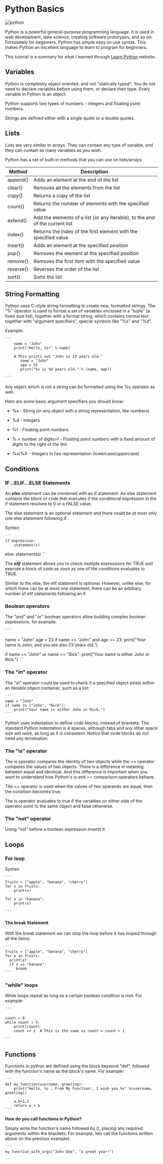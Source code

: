 # Python Basics

![python](/img/Python.png)

Python is a powerful general-purpose programming language. It is used in web development, data science, creating software prototypes, and so on. Fortunately for beginners, Python has simple easy-to-use syntax. This makes Python an excellent language to learn to program for beginners.

This tutorial is a summary for what I learned through [Learn Python](https://www.learnpython.org) website.

## Variables

Python is completely object oriented, and not "statically typed". You do not need to declare variables before using them, or declare their type. Every variable in Python is an object.

Python supports two types of numbers - integers and floating point numbers.

Strings are defined either with a single quote or a double quotes.

## Lists

Lists are very similar to arrays. They can contain any type of variable, and they can contain as many variables as you wish.

Python has a set of built-in methods that you can use on lists/arrays:

|Method | Description |
|-------|-------------|
| append() | Adds an element at the end of the list |
| clear() | Removes all the elements from the list |
| copy() | Returns a copy of the list |
| count() | Returns the number of elements with the specified value |
| extend() | Add the elements of a list (or any iterable), to the end of the current list |
| index() | Returns the index of the first element with the specified value|
| insert() | Adds an element at the specified position|
| pop() | Removes the element at the specified position|
| remove() | Removes the first item with the specified value |
| reverse() | Reverses the order of the list|
| sort() | Sorts the list |

## String Formatting

Python uses C-style string formatting to create new, formatted strings. The "%" operator is used to format a set of variables enclosed in a "tuple" (a fixed size list), together with a format string, which contains normal text together with "argument specifiers", special symbols like "%s" and "%d".

Example:

    ``` 
        name = "John"
        print("Hello, %s!" % name)

        # This prints out "John is 23 years old."
           name = "John"
           age = 23
           print("%s is %d years old." % (name, age))

    ``` 

Any object which is not a string can be formatted using the %s operator as well.

Here are some basic argument specifiers you should know:

- %s - String (or any object with a string representation, like numbers)
  
- %d - Integers

- %f - Floating point numbers

- %.< number of digits>f - Floating point numbers with a fixed amount of digits to the right of the dot.

- %x/%X - Integers in hex representation (lowercase/uppercase)

## Conditions

### IF...ELIF...ELSE Statements

An ***else*** statement can be combined with an if statement. An else statement contains the block of code that executes if the conditional expression in the if statement resolves to 0 or a FALSE value.

The else statement is an optional statement and there could be at most only one else statement following if.

Syntax:

    ```
    if expression:
        statement(s)
   else:
        statement(s)
    ```

The ***elif*** statement allows you to check multiple expressions for TRUE and execute a block of code as soon as one of the conditions evaluates to TRUE.

Similar to the else, the elif statement is optional. However, unlike else, for which there can be at most one statement, there can be an arbitrary number of elif statements following an if.

### Boolean operators

The "and" and "or" boolean operators allow building complex boolean expressions, for example:

    ```
name = "John"
age = 23
if name == "John" and age == 23:
    print("Your name is John, and you are also 23 years old.")

if name == "John" or name == "Rick":
    print("Your name is either John or Rick.")
    ```

### The "in" operator

The "in" operator could be used to check if a specified object exists within an iterable object container, such as a list:

    ```
    name = "John"
    if name in ["John", "Rick"]:
        print("Your name is either John or Rick.") 
    ```

Python uses indentation to define code blocks, instead of brackets. The standard Python indentation is 4 spaces, although tabs and any other space size will work, as long as it is consistent. Notice that code blocks do not need any termination.

### The "is" operator

The is operator compares the identity of two objects while the == operator compares the values of two objects. There is a difference in meaning between equal and identical. And this difference is important when you want to understand how Python's is and == comparison operators behave.

The == operator is used when the values of two operands are equal, then the condition becomes true.

The is operator evaluates to true if the variables on either side of the operator point to the same object and false otherwise.

### The "not" operator

Using "not" before a boolean expression inverts it.

## Loops

### For loop

Syntax:

    ```
    fruits = ["apple", "banana", "cherry"]
    for x in fruits:
        print(x)
    
    for x in "banana":
        print(x)

    ```

#### The break Statement

With the break statement we can stop the loop before it has looped through all the items:

    ```
    fruits = ["apple", "banana", "cherry"]
    for x in fruits:
      print(x)
      if x == "banana":
         break
    ```

### "while" loops

While loops repeat as long as a certain boolean condition is met. For example:

    ```

    count = 0
    while count < 5:
        print(count)
        count += 1  # This is the same as count = count + 1

    ```

## Functions

Functions in python are defined using the block keyword "def", followed with the function's name as the block's name. For example:

    ```
    def my_function(username, greeting):
        print("Hello, %s , From My Function!, I wish you %s" %(username, greeting))

        a,b=1,2
        return a + b
    ```

**How do you call functions in Python?**

 Simply write the function's name followed by (), placing any required arguments within the brackets. For example, lets call the functions written above (in the previous example):

    ```
    my_function_with_args("John Doe", "a great year!")

    ```

